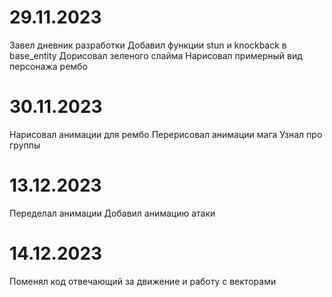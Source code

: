 # 29.11.2023
Завел дневник разработки
Добавил функции stun и knockback в base_entity 
Дорисовал зеленого слайма
Нарисовал примерный вид персонажа рембо

# 30.11.2023
Нарисовал анимации для рембо
Перерисовал анимации мага
Узнал про группы

# 13.12.2023
Переделал анимации
Добавил анимацию атаки

# 14.12.2023
Поменял код отвечающий за движение и работу с векторами

